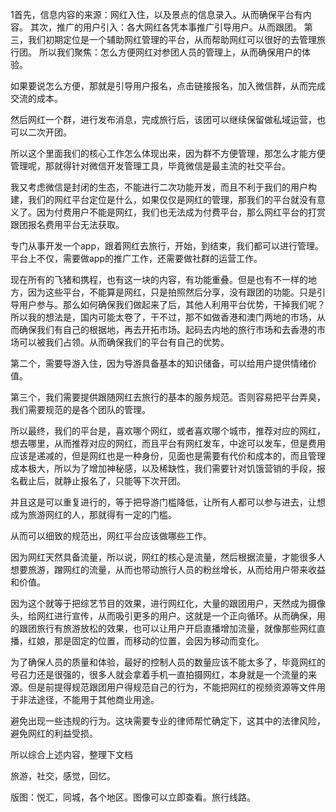 1首先，信息内容的来源：网红入住，以及景点的信息录入。从而确保平台有内容。
其次，推广的用户引入：各大网红各凭本事推广引导用户。从而跟团。
第三，我们初期定位是一个辅助网红管理的平台，从而帮助网红可以很好的去管理旅行团。
所以我们聚焦：怎么方便网红对参团人员的管理上，从而确保用户的体验。

如果要说怎么方便，那就是引导用户报名，点击链接报名，加入微信群，从而完成交流的成本。

然后网红一个群，进行发布消息，完成旅行后，该团可以继续保留做私域运营，也可以二次开团。

所以这个里面我们的核心工作怎么体现出来，因为群不方便管理，那怎么才能方便管理呢，那就得针对微信开发管理工具，毕竟微信是最主流的社交平台。

我又考虑微信是封闭的生态，不能进行二次功能开发，而且不利于我们的用户构建，我们的网红平台定位是什么，如果仅仅是网红的管理，那我们的平台就没有意义了。因为付费用户不能是网红，我们也无法成为付费平台，那么网红平台的打赏跟团报名费用平台无法获取。

专门从事开发一个app，跟着网红去旅行，开始，到结束，我们都可以进行管理。平台上不仅，需要做app的推广工作，还需要做社群的运营工作。

现在所有的飞猪和携程，也有这一块的内容，有功能重叠。但是也有不一样的地方，因为这些平台，不能算是网红，只是拍照然后分享，没有跟团的功能。只是引导用户参与。那么如何确保我们做起来了后，其他人利用平台优势，干掉我们呢？所以我的想法是，国内可能太卷了，干不过，那不如做香港和澳门两地的市场，从而确保我们有自己的根据地，再去开拓市场。起码去内地的旅行市场和去香港的市场可以被我们占领。从而确保我们的平台有自己的优势。

第二个，需要导游入住，因为导游具备基本的知识储备，可以给用户提供情绪价值。

第三个，我们需要提供跟随网红去旅行的基本的服务规范。否则容易把平台弄臭，我们需要规范的是各个团队的管理。

所以最终，我们的平台是，喜欢哪个网红，或者喜欢哪个城市，推荐对应的网红，想去哪里，从而推荐对应的网红，而且平台有网红发车，中途可以发车，但是费用应该是递减的，但是网红也是一种身份，见面也是需要有代价和成本的，而且管理成本极大，所以为了增加神秘感，以及稀缺性，我们需要针对饥饿营销的手段，报名截止后，就静止报名了，只能等下次开团。

并且这是可以重复进行的，等于把导游门槛降低，让所有人都可以参与进去，让想成为旅游网红的人，那就得有一定的门槛。

从而可以细致的规范出，网红平台应该做哪些工作。

因为网红天然具备流量，所以说，网红的核心是流量，然后根据流量，才能很多人想要旅游，蹭网红的流量，从而也带动旅行人员的粉丝增长，从而给用户带来收益和价值。

因为这个就等于把综艺节目的效果，进行网红化，大量的跟团用户，天然成为摄像头，给网红进行宣传，从而吸引更多的用户。这就是一个正向循环。从而确保，用的跟团旅行有旅游放松的效果，也可以让用户开启直播增加流量，就像那些网红直播，红娘，那是固定的位置，而移动的位置，会因为移动而变化。

为了确保人员的质量和体验，最好的控制人员的数量应该不能太多了，毕竟网红的号召力还是很强的，很多人就会拿着手机一直拍摄网红，本身就是一个流量的来源。但是前提得规范跟团用户得规范自己的行为，不能把网红的视频资源等文件用于非法途径，不能用于其他商业用途。

避免出现一些违规的行为。这块需要专业的律师帮忙确定下，这其中的法律风险，避免网红的利益受损。

所以综合上述内容，整理下文档


旅游，社交，感觉，回忆。

版图：悦汇，同城，各个地区。图像可以立即查看。旅行线路。